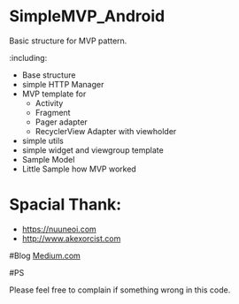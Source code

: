 # SimpleMVP_Android

Basic structure for MVP pattern.

:including:
  - Base structure
  - simple HTTP Manager
  - MVP template for
      - Activity
      - Fragment
      - Pager adapter
      - RecyclerView Adapter with viewholder
  - simple utils
  - simple widget and viewgroup template
  - Sample Model
  - Little Sample how MVP worked
   
# Spacial Thank:
- https://nuuneoi.com
- http://www.akexorcist.com

#Blog
[Medium.com](https://medium.com/@darkkillen/%E0%B8%A1%E0%B8%B2%E0%B9%80%E0%B8%82%E0%B8%B5%E0%B8%A2%E0%B8%99%E0%B9%82%E0%B8%9B%E0%B8%A3%E0%B9%81%E0%B8%81%E0%B8%A3%E0%B8%A1-android-%E0%B8%94%E0%B9%89%E0%B8%A7%E0%B8%A2-mvp-%E0%B8%81%E0%B8%B1%E0%B8%99-2e86dc2857de#.yc3p3jec3)

#PS

  Please feel free to complain if something wrong in this code.
